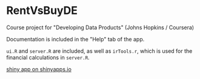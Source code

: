 # RentVsBuyDE

Course project for "Developing Data Products" (Johns Hopkins / Coursera)

Documentation is included in the "Help" tab of the app.

`ui.R` and `server.R` are included, as well as `irTools.r`, which is used for the financial calculations in `server.R`.

[shiny app on shinyapps.io](https://mikrovvelle.shinyapps.io/RentVsBuyDE)